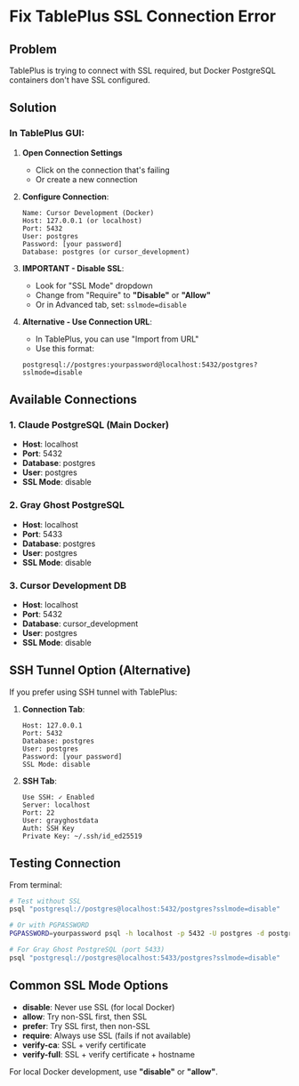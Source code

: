 # Fix TablePlus SSL Connection Error

## Problem
TablePlus is trying to connect with SSL required, but Docker PostgreSQL containers don't have SSL configured.

## Solution

### In TablePlus GUI:

1. **Open Connection Settings**
   - Click on the connection that's failing
   - Or create a new connection

2. **Configure Connection**:
   ```
   Name: Cursor Development (Docker)
   Host: 127.0.0.1 (or localhost)
   Port: 5432
   User: postgres
   Password: [your password]
   Database: postgres (or cursor_development)
   ```

3. **IMPORTANT - Disable SSL**:
   - Look for "SSL Mode" dropdown
   - Change from "Require" to **"Disable"** or **"Allow"**
   - Or in Advanced tab, set: `sslmode=disable`

4. **Alternative - Use Connection URL**:
   - In TablePlus, you can use "Import from URL"
   - Use this format:
   ```
   postgresql://postgres:yourpassword@localhost:5432/postgres?sslmode=disable
   ```

## Available Connections

### 1. Claude PostgreSQL (Main Docker)
- **Host**: localhost
- **Port**: 5432
- **Database**: postgres
- **User**: postgres
- **SSL Mode**: disable

### 2. Gray Ghost PostgreSQL
- **Host**: localhost
- **Port**: 5433
- **Database**: postgres
- **User**: postgres
- **SSL Mode**: disable

### 3. Cursor Development DB
- **Host**: localhost
- **Port**: 5432
- **Database**: cursor_development
- **User**: postgres
- **SSL Mode**: disable

## SSH Tunnel Option (Alternative)

If you prefer using SSH tunnel with TablePlus:

1. **Connection Tab**:
   ```
   Host: 127.0.0.1
   Port: 5432
   Database: postgres
   User: postgres
   Password: [your password]
   SSL Mode: disable
   ```

2. **SSH Tab**:
   ```
   Use SSH: ✓ Enabled
   Server: localhost
   Port: 22
   User: grayghostdata
   Auth: SSH Key
   Private Key: ~/.ssh/id_ed25519
   ```

## Testing Connection

From terminal:
```bash
# Test without SSL
psql "postgresql://postgres@localhost:5432/postgres?sslmode=disable"

# Or with PGPASSWORD
PGPASSWORD=yourpassword psql -h localhost -p 5432 -U postgres -d postgres

# For Gray Ghost PostgreSQL (port 5433)
psql "postgresql://postgres@localhost:5433/postgres?sslmode=disable"
```

## Common SSL Mode Options

- **disable**: Never use SSL (for local Docker)
- **allow**: Try non-SSL first, then SSL
- **prefer**: Try SSL first, then non-SSL
- **require**: Always use SSL (fails if not available)
- **verify-ca**: SSL + verify certificate
- **verify-full**: SSL + verify certificate + hostname

For local Docker development, use **"disable"** or **"allow"**.